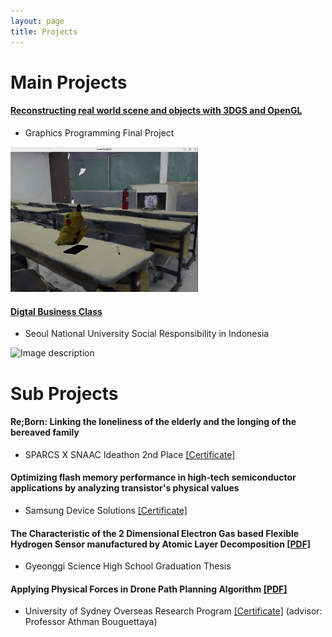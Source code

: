 ```yaml
---
layout: page
title: Projects
---
```


# Main Projects

#### [Reconstructing real world scene and objects with 3DGS and OpenGL](https://junggyubae.github.io/2024-11-11-Scene-Reconstruction/)
- Graphics Programming Final Project
<img src="/assets/img/3D_shot.png" alt="Image description" width="300">

#### [Digtal Business Class](https://junggyubae.github.io/2024-01-21-Digital-Business-Class/)
- Seoul National University Social Responsibility in Indonesia 
<img src="/assets/img/indo2.JPG" alt="Image description" width="300">

<br/>

# Sub Projects

#### Re;Born: Linking the loneliness of the elderly and the longing of the bereaved family
- SPARCS X SNAAC Ideathon 2nd Place <a href="https://drive.google.com/file/d/11GI3uu7o4cJ-WkenxHTubHDzakusxLNh/view?usp=sharing" download>[Certificate]</a>

#### Optimizing flash memory performance in high‑tech semiconductor applications by analyzing transistor's physical values
- Samsung Device Solutions <a href="https://drive.google.com/file/d/1DnGhEbBlsTJhAC3G8MKftG_JA1xqZm9i/view?usp=sharing" download>[Certificate]</a>

#### The Characteristic of the 2 Dimensional Electron Gas based Flexible Hydrogen Sensor manufactured by Atomic Layer Decomposition <a href="https://drive.google.com/file/d/1sR_xCUWq74pNCce1qWdetUrjWQPuZuLW/view?usp=share_link" download>[PDF]</a>
- Gyeonggi Science High School Graduation Thesis

#### Applying Physical Forces in Drone Path Planning Algorithm <a href="https://drive.google.com/file/d/1-J7v7PtBxNPTUMNGDLeTlaVbDmOPPpzw/view?usp=sharing" download>[PDF]</a>
- University of Sydney Overseas Research Program <a href="https://drive.google.com/file/d/1XCD0daMBqqk1DOY4T0gHQpcPecALmOX5/view?usp=sharing" download>[Certificate]</a> (advisor: Professor Athman Bouguettaya) 


<br/>
